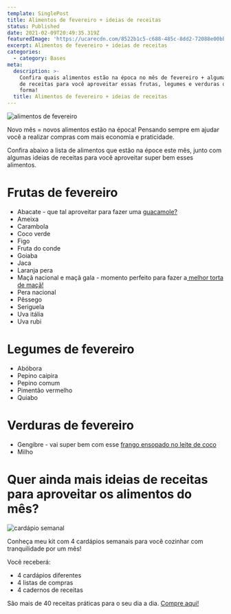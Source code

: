 ```yaml
---
template: SinglePost
title: Alimentos de fevereiro + ideias de receitas
status: Published
date: 2021-02-09T20:49:35.319Z
featuredImage: 'https://ucarecdn.com/8522b1c5-c688-485c-8dd2-72088e00bb38/'
excerpt: Alimentos de fevereiro + ideias de receitas
categories:
  - category: Bases
meta:
  description: >-
    Confira quais alimentos estão na época no mês de fevereiro + algumas ideias
    de receitas para você aproveitar essas frutas, legumes e verduras da melhor
    forma!
  title: Alimentos de fevereiro + ideias de receitas
---
```



![alimentos de fevereiro](https://ucarecdn.com/7c317367-0510-410f-9855-be8e45f0d02a/)

Novo mês = novos alimentos estão na época! Pensando sempre em ajudar você a realizar compras com mais economia e praticidade.

Confira abaixo a lista de alimentos que estão na époce este mês, junto com algumas ideias de receitas para você aproveitar super bem esses alimentos.

# Frutas de fevereiro

* Abacate - que tal aproveitar para fazer uma [guacamole?](https://paolafabeni.com/posts/guacamole/)
* Ameixa
* Carambola
* Coco verde
* Figo 
* Fruta do conde
* Goiaba
* Jaca
* Laranja pera
* Maçã nacional e maçã gala - momento perfeito para fazer a[ melhor torta de maçã!](https://paolafabeni.com/posts/torta-de-maca-com-chocolate-e-amendoas/)
* Pera nacional
* Pêssego
* Seriguela 
* Uva itália
* Uva rubi

# Legumes de fevereiro

* Abóbora
* Pepino caipira
* Pepino comum
* Pimentão vermelho
* Quiabo

# Verduras de fevereiro

* Gengibre - vai super bem com esse [frango ensopado no leite de coco](https://paolafabeni.com/posts/frango-ensopado-no-leite-de-coco-com-farofa-citrica/)
* Milho

# Quer ainda mais ideias de receitas para aproveitar os alimentos do mês?

![cardápio semanal](https://ucarecdn.com/ef8747fb-142d-45ec-9e3c-f9fd6aaa080c/)

Conheça meu kit com 4 cardápios semanais para você cozinhar com tranquilidade por um mês!

Você receberá:

* 4 cardápios diferentes
* 4 listas de compras
* 4 cadernos de receitas

São mais de 40 receitas práticas para o seu dia a dia. [Compre aqui!](https://go.hotmart.com/C46235249L)
